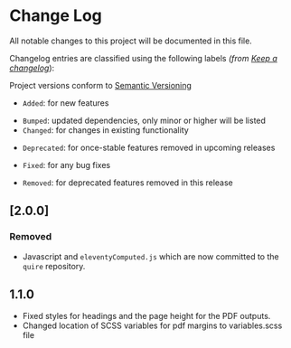 # Change Log

All notable changes to this project will be documented in this file.

Changelog entries are classified using the following labels _(from [Keep a changelog](https://keepachangelog.com/en/1.0.0/)_):

Project versions conform to [Semantic Versioning](https://semver.org/)

- `Added`: for new features
* `Bumped`: updated dependencies, only minor or higher will be listed
* `Changed`: for changes in existing functionality
- `Deprecated`: for once-stable features removed in upcoming releases
* `Fixed`: for any bug fixes
- `Removed`: for deprecated features removed in this release

## [2.0.0]

### Removed

- Javascript and `eleventyComputed.js` which are now committed to the `quire` repository.

## 1.1.0

- Fixed styles for headings and the page height for the PDF outputs.
- Changed location of SCSS variables for pdf margins to variables.scss file
